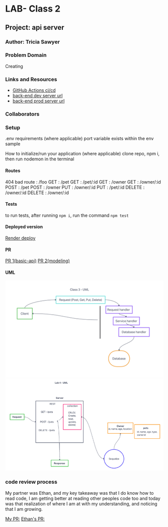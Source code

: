 # LAB- Class 2

## Project: api server

### Author: Tricia Sawyer

### Problem Domain

Creating

### Links and Resources

- [GitHub Actions ci/cd](https://github.com/triciasawyer/basic-express-server/actions)
- [back-end dev server url](https://basic-express-server-dev-4sx4.onrender.com)
- [back-end prod server url](https://basic-express-server-prod-jtnf.onrender.com)

### Collaborators

### Setup

.env requirements (where applicable)
port variable exists within the env sample

How to initialize/run your application (where applicable)
clone repo, npm i, then run nodemon in the terminal

#### Routes

404 bad route : /foo
GET : /pet
GET : /pet/:id
GET : /owner
GET : /owner/:id
POST : /pet
POST : /owner
PUT : /owner/:id
PUT : /pet/:id
DELETE : /owner/:id
DELETE : /owner/:id

#### Tests

to run tests, after running `npm i`, run the command `npm test`

#### Deployed version

[Render deploy](https://api-server-prod-3588.onrender.com)

#### PR

[PR 1(basic-api)](https://github.com/triciasawyer/api-server/pull/1)
[PR 2(modeling)](https://github.com/triciasawyer/api-server/pull/3)

#### UML

![UML](./assets/UML3.png)
![Lab 4](./Lab4-UML.png)

### code review process

My partner was Ethan, and my key takeaway was that I do know how to read code, I am getting better at reading other peoples code too and today was that realization of where I am at with my understanding, and noticing that I am growing.

[My PR:](https://github.com/triciasawyer/api-server-ethanStorm/pull/1)
[Ethan's PR:](https://github.com/triciasawyer/api-server/pull/2)
